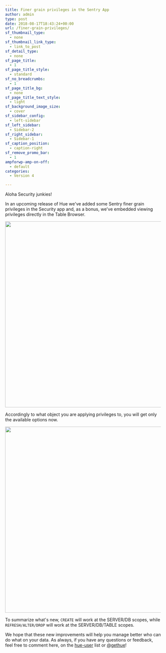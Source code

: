 ```yaml
---
title: Finer grain privileges in the Sentry App
author: admin
type: post
date: 2018-08-17T18:43:24+00:00
url: /finer-grain-privileges/
sf_thumbnail_type:
  - none
sf_thumbnail_link_type:
  - link_to_post
sf_detail_type:
  - none
sf_page_title:
  - 1
sf_page_title_style:
  - standard
sf_no_breadcrumbs:
  - 1
sf_page_title_bg:
  - none
sf_page_title_text_style:
  - light
sf_background_image_size:
  - cover
sf_sidebar_config:
  - left-sidebar
sf_left_sidebar:
  - Sidebar-2
sf_right_sidebar:
  - Sidebar-1
sf_caption_position:
  - caption-right
sf_remove_promo_bar:
  - 1
ampforwp-amp-on-off:
  - default
categories:
  - Version 4

---
```

Aloha Security junkies!

In an upcoming release of Hue we've added some Sentry finer grain privileges in the Security app and, as a bonus, we've embedded viewing privileges directly in the Table Browser.

<a href="https://cdn.gethue.com/uploads/2018/06/Screenshot-2018-06-22-13.46.38.jpg" target="_blank" rel="noopener noreferrer"><img src="https://cdn.gethue.com/uploads/2018/06/Screenshot-2018-06-22-13.46.38.jpg" alt="" width="600" /></a>

Accordingly to what object you are applying privileges to, you will get only the available options now.

<a href="https://cdn.gethue.com/uploads/2018/06/Screenshot-2018-06-22-13.34.58.jpg" target="_blank" rel="noopener noreferrer"><img src="https://cdn.gethue.com/uploads/2018/06/Screenshot-2018-06-22-13.34.58.jpg" alt="" width="600" /></a>

To summarize what's new, `CREATE` will work at the SERVER/DB scopes, while `REFRESH/ALTER/DROP` will work at the SERVER/DB/TABLE scopes.

We hope that these new improvements will help you manage better who can do what on your data. As always, if you have any questions or feedback, feel free to comment here, on the [hue-user][1] list or [@gethue][2]!

 [1]: http://groups.google.com/a/cloudera.org/group/hue-user
 [2]: https://twitter.com/gethue
